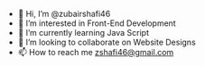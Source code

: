 - 👋 Hi, I’m @zubairshafi46
- 👀 I’m interested in Front-End Development
- 🌱 I’m currently learning Java Script 
- 💞️ I’m looking to collaborate on Website Designs
- 📫 How to reach me zshafi46@gmail.com

<!---
zubairshafi46/zubairshafi46 is a ✨ special ✨ repository because its `README.md` (this file) appears on your GitHub profile.
You can click the Preview link to take a look at your changes.
--->
